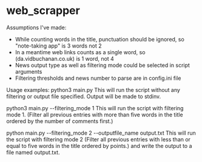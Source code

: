 # web_scrapper

Assumptions I've made:
- While counting words in the title, punctuation should be ignored, so "note-taking app" is 3 words not 2
- In a meantime web links counts as a single word, so (da.vidbuchanan.co.uk) is 1 word, not 4
- News output type as well as filtering mode could be selected in script arguments
- Filtering thresholds and news number to parse are in config.ini file

Usage examples:
python3 main.py
This will run the script without any filtering or output file specified. Output will be made to stdinv.

python3 main.py --filtering_mode 1
This will run the script with filtering mode 1. (Filter all previous entries with more than five words in the title 
ordered by the number of comments first.)

python main.py --filtering_mode 2 --outputfile_name output.txt
This will run the script with filtering mode 2 (Filter all previous entries with less than or equal to five words in 
the title ordered by points.) and write the output to a file named output.txt.